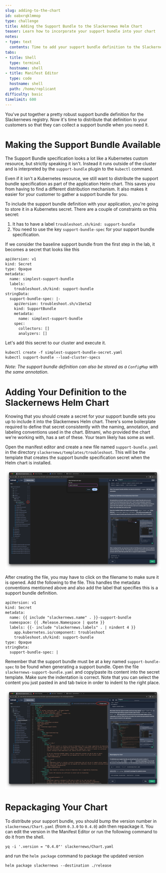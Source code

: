 ```yaml
---
slug: adding-to-the-chart
id: oabxrqklmmop
type: challenge
title: Adding the Support Bundle to the Slackernews Helm Chart
teaser: Learn how to incorporate your support bundle into your chart
notes:
- type: text
  contents: Time to add your support bundle definition to the Slackernews Helm chart
tabs:
- title: Shell
  type: terminal
  hostname: shell
- title: Manifest Editor
  type: code
  hostname: shell
  path: /home/replicant
difficulty: basic
timelimit: 600
---
```


You've put together a pretty robust support bundle definition for the Slackernews
registry. Now it's time to distribute that definition to your customers so that
they can collect a support bundle when you need it.

Making the Support Bundle Available
===================================

The Support Bundle specification looks a lot like a Kubernetes custom resource,
but strictly speaking it isn't. Instead it runs outside of the cluster and is
interpreted by the `support-bundle` plugin to the `kubectl` command.

Even if it isn't a Kubernetes resource, we still want to distribute the support
bundle specification as part of the application Helm chart. This saves you from
having to find a different distribution mechanism. It also makes it easier for
your customer to gather a support bundle for you.

To include the support bundle definition with your application, you're going to
store it in a Kubernetes secret. There are a couple of constraints on this
secret:

1. It has to have a label `troubleshoot.sh/kind: support-bundle`
2. You need to use the key `support-bundle-spec` for your support bundle
   specification.

If we consider the baseline support bundle from the first step in the lab, it
becomes a secret that looks like this


```
apiVersion: v1
kind: Secret
type: Opaque
metadata:
  name: simplest-support-bundle
  labels:
    troubleshoot.sh/kind: support-bundle
stringData:
  support-bundle-spec: |-
    apiVersion: troubleshoot.sh/v1beta2
    kind: SupportBundle
    metadata:
      name: simplest-support-bundle
    spec:
      collectors: []
      analyzers: []
```

Let's add this secret to our cluster and execute it.

```
kubectl create -f simplest-support-bundle-secret.yaml
kubectl support-bundle --load-cluster-specs
```

_Note: The support bundle definition can also be stored as a `ConfigMap` with
the same annotation._


Adding Your Definition to the Slackernews Helm Chart
===============================================

Knowing that you should create a secret for your support bundle sets you up to
include it into the Slackernews Helm chart. There's some boilerplate required to
define that secret consistently with the naming, annotation, and labeling
conventions used in the chart. Bitnami, who provided the chart we're working
with, has a set of these. Your team likely has some as well.

Open the manifest editor and create a new file named `support-bundle.yaml` in
the directory `slackernews/templates/troubleshoot`. This will be the template that creates the
support bundle specification secret when the Helm chart is installed.

![Creating the Support Bundle Template](../assets/creating-the-support-bundle-template.png)

After creating the file, you may have to click on the filename to make sure it
is opened. Add the following to the file. This handles the metadata conventions
mentioned above and also add the label that specifies this is a support bundle
definition.

```
apiVersion: v1
kind: Secret
metadata:
  name: {{ include "slackernews.name" . }}-support-bundle
  namespace: {{ .Release.Namespace | quote }}
  labels: {{- include "slackernews.labels" . | nindent 4 }}
    app.kubernetes.io/component: troubleshoot
    troubleshoot.sh/kind: support-bundle
type: Opaque
stringData:
  support-bundle-spec: |
```

Remember that the support bundle must be at a key named `support-bundle-spec`
to be found when generating a support bundle. Open the file
`slackernews-support-bundle.yaml` and copy/paste its content into the secret
template. Make sure the indentation is correct. Note that you can select the
content you just pasted in and tab twice in order to indent to the right place.

![Saving the Support Bundle Template](../assets/saving-the-support-bundle-template.png)

Repackaging Your Chart
======================

To distribute your support bundle, you should bump the version number in
`slackernews/Chart.yaml` (from `0.3.0` to `0.4.0`) adn then repackage it. You can edit
the version in the Manifest Editor or run the following command to do it from
the shell.

```
yq -i '.version = "0.4.0"' slackernews/Chart.yaml
```

and run the `helm package` command to package the updated version

```
helm package slackernews --destination ./release
```

